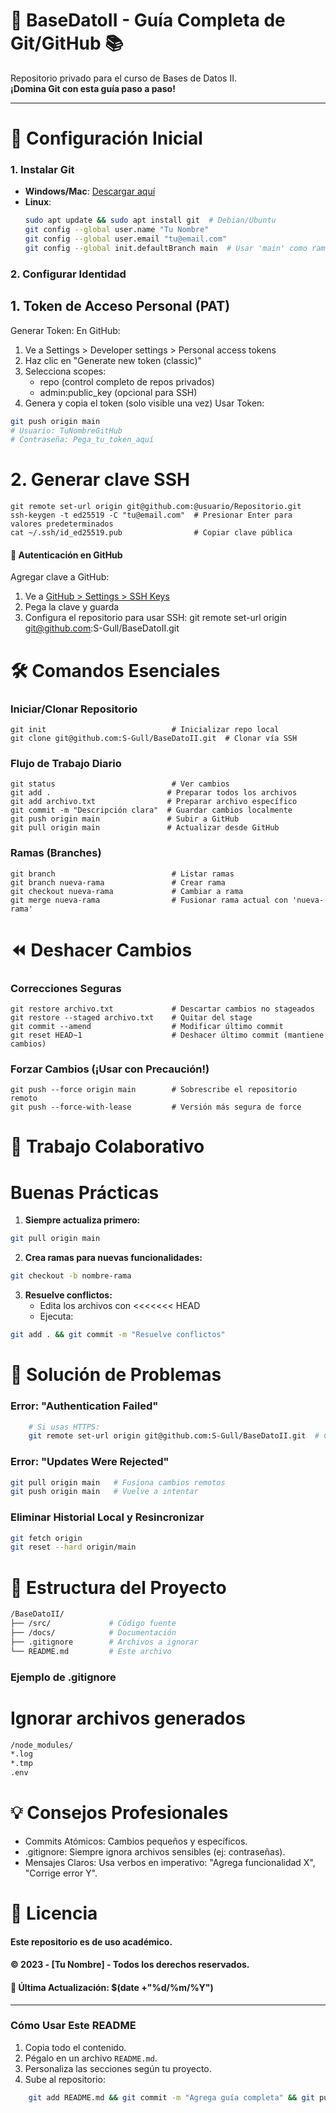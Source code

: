 # 🚀 BaseDatoII - Guía Completa de Git/GitHub 📚

Repositorio privado para el curso de Bases de Datos II.  
**¡Domina Git con esta guía paso a paso!**

---

# 🔧 **Configuración Inicial**

### 1. Instalar Git
- **Windows/Mac**: [Descargar aquí](https://git-scm.com/downloads)
- **Linux**:  
  ```bash
  sudo apt update && sudo apt install git  # Debian/Ubuntu
  git config --global user.name "Tu Nombre"
  git config --global user.email "tu@email.com"
  git config --global init.defaultBranch main  # Usar 'main' como rama predeterminada
  ```
### 2. Configurar Identidad
## 1. Token de Acceso Personal (PAT)
Generar Token:
 En GitHub:
 1. Ve a Settings > Developer settings > Personal access tokens
 2. Haz clic en "Generate new token (classic)"
 3. Selecciona scopes:
    - repo (control completo de repos privados)
    - admin:public_key (opcional para SSH)
 4. Genera y copia el token (solo visible una vez)
Usar Token:

```bash
git push origin main
# Usuario: TuNombreGitHub
# Contraseña: Pega_tu_token_aquí
```

# 2. Generar clave SSH
    git remote set-url origin git@github.com:@usuario/Repositorio.git
    ssh-keygen -t ed25519 -C "tu@email.com"  # Presionar Enter para valores predeterminados
    cat ~/.ssh/id_ed25519.pub                # Copiar clave pública
#### 🔐 **Autenticación en GitHub**
 Agregar clave a GitHub:
 1. Ve a [GitHub > Settings > SSH Keys](https://github.com/settings/keys)
 2. Pega la clave y guarda
 3. Configura el repositorio para usar SSH:
    git remote set-url origin git@github.com:S-Gull/BaseDatoII.git

# 🛠️ **Comandos Esenciales**
### Iniciar/Clonar Repositorio
    git init                            # Inicializar repo local
    git clone git@github.com:S-Gull/BaseDatoII.git  # Clonar vía SSH
### Flujo de Trabajo Diario
    git status                          # Ver cambios
    git add .                          # Preparar todos los archivos
    git add archivo.txt                # Preparar archivo específico
    git commit -m "Descripción clara"  # Guardar cambios localmente
    git push origin main               # Subir a GitHub
    git pull origin main               # Actualizar desde GitHub
### Ramas (Branches)
    git branch                          # Listar ramas
    git branch nueva-rama               # Crear rama
    git checkout nueva-rama             # Cambiar a rama
    git merge nueva-rama                # Fusionar rama actual con 'nueva-rama'
# ⏪ **Deshacer Cambios**
### Correcciones Seguras
    git restore archivo.txt             # Descartar cambios no stageados
    git restore --staged archivo.txt    # Quitar del stage
    git commit --amend                  # Modificar último commit
    git reset HEAD~1                    # Deshacer último commit (mantiene cambios)
### Forzar Cambios (¡Usar con Precaución!)
    git push --force origin main        # Sobrescribe el repositorio remoto
    git push --force-with-lease         # Versión más segura de force
# 🤝 **Trabajo Colaborativo**
# Buenas Prácticas
1. **Siempre actualiza primero:**
 ```bash
git pull origin main
```
2. **Crea ramas para nuevas funcionalidades:**
 ```bash
git checkout -b nombre-rama
```
3. **Resuelve conflictos:**
    -  Edita los archivos con <<<<<<< HEAD
    -  Ejecuta:
```bash
git add . && git commit -m "Resuelve conflictos"
```

# 🚨 **Solución de Problemas**
### Error: "Authentication Failed"
```bash
    # Si usas HTTPS:
    git remote set-url origin git@github.com:S-Gull/BaseDatoII.git  # Cambiar a SSH
```
### Error: "Updates Were Rejected"
```bash
git pull origin main   # Fusiona cambios remotos
git push origin main   # Vuelve a intentar
```
### Eliminar Historial Local y Resincronizar
```bash
git fetch origin
git reset --hard origin/main
```
# 📂 **Estructura del Proyecto**
```bash 
/BaseDatoII/
├── /src/             # Código fuente
├── /docs/            # Documentación
├── .gitignore        # Archivos a ignorar
└── README.md         # Este archivo
```
### Ejemplo de .gitignore
# Ignorar archivos generados
```bash
/node_modules/
*.log
*.tmp
.env
```
# 💡 **Consejos Profesionales**
- Commits Atómicos: Cambios pequeños y específicos.
- .gitignore: Siempre ignora archivos sensibles (ej: contraseñas).
- Mensajes Claros: Usa verbos en imperativo: "Agrega funcionalidad X", "Corrige error Y".

# 📜 Licencia

#### Este repositorio es de uso académico.
#### © 2023 - [Tu Nombre] - Todos los derechos reservados.

#### 🔄 Última Actualización: $(date +"%d/%m/%Y")


---

### **Cómo Usar Este README**  
1. Copia todo el contenido.  
2. Pégalo en un archivo `README.md`.  
3. Personaliza las secciones según tu proyecto.  
4. Sube al repositorio:  
```bash
    git add README.md && git commit -m "Agrega guía completa" && git push origin main
```
